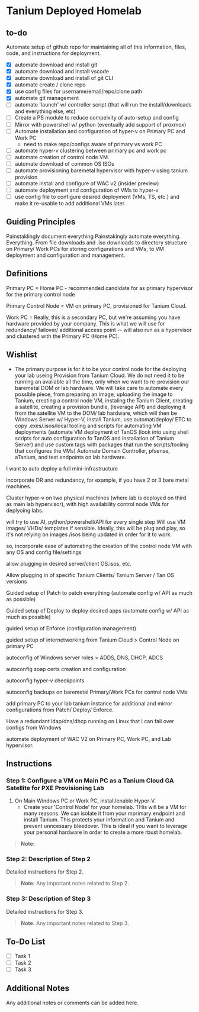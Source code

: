 # Tanium Deployed Homelab

## to-do

Automate setup of github repo for maintaining all of this information, files, code, and instructions for deployment.

- [x] automate download and install git
- [x] automate download and install vscode
- [x] automate download and install of git CLI
- [x] automate create / clone repo
- [x] use config files for username/email/repo/clone path
- [x] automate git management
- [ ] automate 'launch' w/ controller script (that will run the install/downloads and everything else, etc)
- [ ] Create a PS module to reduce compelxity of auto-setup and config
- [ ] Mirror with powershell w/ python (eventually add support of proxmox)
- [ ] Automate installation and configuration of hyper-v on Primary PC and Work PC
  - need to make repo/configs aware of primary vs work PC
- [ ] automate hyper-v clustering between primary pc and work pc
- [ ] automate creation of control node VM.
- [ ] automate download of common OS ISOs
- [ ] automate provisioning baremetal hypervisor with hyper-v using tanium provision
- [ ] automate install and configure of WAC v2 (insider preview)
- [ ] automate deployment and configuration of VMs to hyper-v
- [ ] use config file to configure desired deployment (VMs, TS, etc.) and make it re-usable to add additional VMs later.

## Guiding Principles

Painstaklingly document everything
Painstakingly automate everything.
Everything.
From file downloads and .iso downloads to directory structure on Primary/ Work PCs for storing configurations and VMs, to VM deployment and configuration and management.

## Definitions

Primary PC = Home PC - recommended candidate for as primary hypervisor for the primary control node

Primary Control Node = VM on primary PC, provisioned for Tanium Cloud.

Work PC = Really, this is a secondary PC, but we're assuming you have hardware provided by your company. This is what we will use for redundancy/ failover/ additional access point -- will also run as a hypervisor and clustered with the Primary PC (Home PC).

## Wishlist

- The primary purpose is for it to be your control node for the deploying your lab useing Provision from Tanium Cloud. We do not need it to be running an available all the time, only when we want to re-provision our baremetal DOM or lab hardware. We will take care to automate every possible piece, from preparing an image, uploading the image to Tanium, creating a control node VM, instaling the Tanium Client, creating a satellite, creating a provision bundle, (leverage API) and deploying it from the satellite VM to the DOM/ lab hardware, which will then be Windows Server w/ Hyper-V, install Tanium, use automat/deploy/ ETC to copy .exes/.isos/local tooling and scripts for automating VM deployments (automate VM deployment of TanOS (look into using shell scripts for auto configuration fo TanOS and installation of Tanium Server) and use custom tags with packages that run the scripts/tooling that configures the VMs) Automate Domain Controller, pfsense, aTanium, and test endpoints on lab hardware.

I want to auto deploy a full mini-infrastructure

incorporate DR and redundancy, for example, if you have 2 or 3 bare metal machines.

Cluster hyper-v on two physical machines (where lab is deployed on third as main lab hypervisor), with high availability control node VMs for deplyoing labs.

will try to use AI, python/powershell/API for every single step
Will use VM images/ VHDs/ templates if sensible. Ideally, this will be plug and play, so it's not relying on images /isos being updated in order for it to work.

so, incorporate ease of automating the creation of the control node VM with any OS and config file/settings

allow plugging in desired server/client OS.isos, etc.

Allow plugging in of specific Tanium Clients/ Tanium Server / Tan OS versions

Guided setup of Patch to patch everything (automate config w/ API as much as possible)

Guided setup of Deploy to deploy desired apps (automate config w/ API as much as possible)

guided setup of Enforce (configuration management)

guided setup of internetworking from Tanium Cloud > Control Node on primary PC

autoconfig of Windows server roles > ADDS, DNS, DHCP, ADCS

autoconfig soap certs creation and configuration

autoconfig hyper-v checkpoints

autoconfig backups on baremetal Primary/Work PCs for control node VMs

add primary PC to your lab tanium instance for additional and mirror configurations from Patch/ Deploy/ Enforce.

Have a redundant ldap/dns/dhcp running on Linux that I can fail over configs from Windows

automate deployment of WAC V2 on Primary PC, Work PC, and Lab hypervisor.

## Instructions

### Step 1: Configure a VM on Main PC as a Tanium Cloud GA Satellite for PXE Provisioning Lab

1. On Main Windows PC or Work PC, install/enable Hyper-V.
   - Create your 'Control Node' for your homelab. THis will be a VM for many reasons. We can isolate it from your mprimary endpoint and install Tanium. This protects your information and Tanium and prevent unncessary bleedover. This is ideal if you want to leverage your personal hardware in order to create a more rbust homelab.

> **Note:**

### Step 2: Description of Step 2

Detailed instructions for Step 2.

> **Note:** Any important notes related to Step 2.

### Step 3: Description of Step 3

Detailed instructions for Step 3.

> **Note:** Any important notes related to Step 3.

## To-Do List

- [ ] Task 1
- [ ] Task 2
- [ ] Task 3

## Additional Notes

Any additional notes or comments can be added here.

